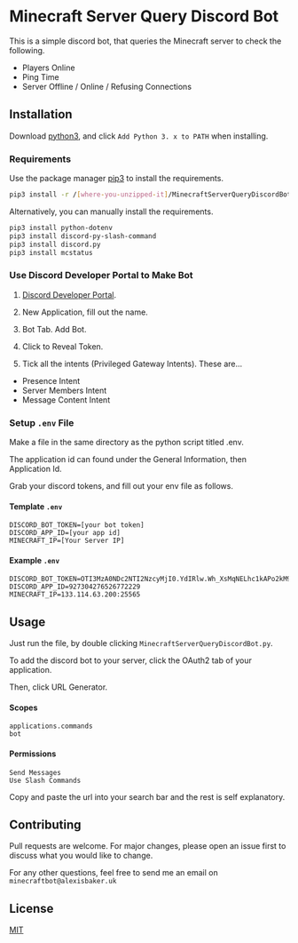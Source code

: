 # Minecraft Server Query Discord Bot

This is a simple discord bot, that queries the Minecraft server to check the following.

* Players Online
* Ping Time
* Server Offline / Online / Refusing Connections

## Installation

Download [python3](https://www.python.org/downloads/), and click `Add Python 3. x to PATH` when installing.

### Requirements
Use the package manager [pip3](https://pip.pypa.io/en/stable/) to install the requirements.

```bash
pip3 install -r /[where-you-unzipped-it]/MinecraftServerQueryDiscordBot/requirements.txt
```

Alternatively, you can manually install the requirements.
```bash
pip3 install python-dotenv
pip3 install discord-py-slash-command
pip3 install discord.py
pip3 install mcstatus
```

### Use Discord Developer Portal to Make Bot
1. [Discord Developer Portal](https://discord.com/developers/).

2. New Application, fill out the name.

3. Bot Tab. Add Bot. 

4. Click to Reveal Token.

5. Tick all the intents (Privileged Gateway Intents). These are...

- Presence Intent
- Server Members Intent
- Message Content Intent

### Setup `.env` File
Make a file in the same directory as the python script titled .env.

The application id can found under the General Information, then Application Id.

Grab your discord tokens, and fill out your env file as follows.

#### Template `.env`
```
DISCORD_BOT_TOKEN=[your bot token]
DISCORD_APP_ID=[your app id]
MINECRAFT_IP=[Your Server IP]
```

#### Example `.env`
```
DISCORD_BOT_TOKEN=OTI3MzA0NDc2NTI2NzcyMjI0.YdIRlw.Wh_XsMqNELhc1kAPo2kM903kJpl
DISCORD_APP_ID=927304276526772229
MINECRAFT_IP=133.114.63.200:25565
```

## Usage

Just run the file, by double clicking `MinecraftServerQueryDiscordBot.py`.

To add the discord bot to your server, click the OAuth2 tab of your application.

Then, click URL Generator.

#### Scopes
```
applications.commands
bot
```

#### Permissions
```
Send Messages
Use Slash Commands
```

Copy and paste the url into your search bar and the rest is self explanatory.

## Contributing
Pull requests are welcome. For major changes, please open an issue first to discuss what you would like to change.

For any other questions, feel free to send me an email on `minecraftbot@alexisbaker.uk
`

## License
[MIT](https://choosealicense.com/licenses/mit/)
